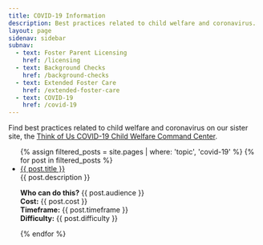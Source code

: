 ```yaml
---
title: COVID-19 Information
description: Best practices related to child welfare and coronavirus.
layout: page
sidenav: sidebar
subnav:
  - text: Foster Parent Licensing
    href: /licensing
  - text: Background Checks
    href: /background-checks
  - text: Extended Foster Care
    href: /extended-foster-care
  - text: COVID-19
    href: /covid-19
---
```


Find best practices related to child welfare and coronavirus on our sister site, the [Think of Us COVID-19 Child Welfare Command Center](https://thinkofus.gitbook.io/command-center/resources/agencies).

<ul>
  {% assign filtered_posts = site.pages | where: 'topic', 'covid-19' %}
  {% for post in filtered_posts %}
    <li><a href="{{ post.url }}">{{ post.title }}</a></li>
	{{ post.description }}
	<p>
	<b>Who can do this?</b> {{ post.audience }}<br />
	<b>Cost:</b> {{ post.cost }}<br />
	<b>Timeframe:</b> {{ post.timeframe }}<br />
	<b>Difficulty:</b> {{ post.difficulty }}<br />
	</p>
  {% endfor %}
</ul>

